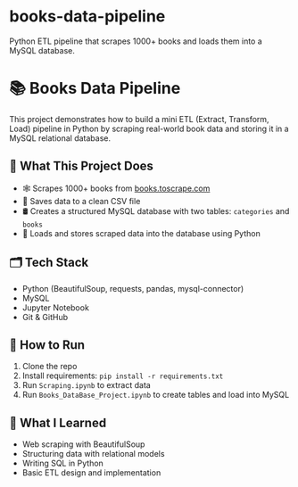 # books-data-pipeline
Python ETL pipeline that scrapes 1000+ books and loads them into a MySQL database.
# 📚 Books Data Pipeline

This project demonstrates how to build a mini ETL (Extract, Transform, Load) pipeline in Python by scraping real-world book data and storing it in a MySQL relational database.

## 🔧 What This Project Does

- 🕸 Scrapes 1000+ books from [books.toscrape.com](http://books.toscrape.com/)
- 📄 Saves data to a clean CSV file
- 🛢 Creates a structured MySQL database with two tables: `categories` and `books`
- 🧠 Loads and stores scraped data into the database using Python

## 🗂 Tech Stack

- Python (BeautifulSoup, requests, pandas, mysql-connector)
- MySQL
- Jupyter Notebook
- Git & GitHub

## 🚀 How to Run

1. Clone the repo  
2. Install requirements: `pip install -r requirements.txt`  
3. Run `Scraping.ipynb` to extract data  
4. Run `Books_DataBase_Project.ipynb` to create tables and load into MySQL  

## 🧠 What I Learned

- Web scraping with BeautifulSoup
- Structuring data with relational models
- Writing SQL in Python
- Basic ETL design and implementation
